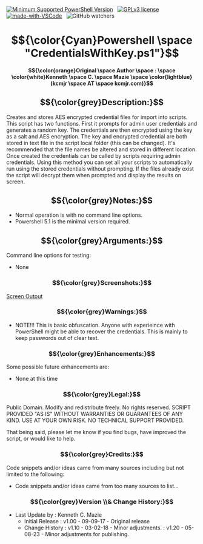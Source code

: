 <!---
<head>
<meta name="google-site-verification" content="SiI2B_QvkFxrKW8YNvNf7w7gTIhzZsP9-yemxArYWwI" />
</head>
-->
[![Minimum Supported PowerShell Version][powershell-minimum]][powershell-github]&nbsp;&nbsp;
[![GPLv3 license](https://img.shields.io/badge/License-GPLv3-blue.svg)](http://perso.crans.org/besson/LICENSE.html)&nbsp;&nbsp;
[![made-with-VSCode](https://img.shields.io/badge/Made%20with-VSCode-1f425f.svg)](https://code.visualstudio.com/)&nbsp;&nbsp;
![GitHub watchers](https://img.shields.io/github/watchers/kcmazie/Cisco-Device-Inventory?style=plastic)

[powershell-minimum]: https://img.shields.io/badge/PowerShell-5.1+-blue.svg 
[powershell-github]:  https://github.com/PowerShell/PowerShell
<span style="background-color:black">
# $${\color{Cyan}Powershell \space "CredentialsWithKey.ps1"}$$

#### $${\color{orange}Original \space Author \space : \space \color{white}Kenneth \space C. \space Mazie \space \color{lightblue}(kcmjr \space AT \space kcmjr.com)}$$

## $${\color{grey}Description:}$$ 
Creates and stores AES encrypted credential files for import into scripts.  This script has two functions.  First it prompts for admin user credentials and generates a random key.
The credentials are then encrypted using the key as a salt and AES encryption.  The key and encrypted
credential are both stored in text file in the script local folder (this can be changed).  It's recommended that
the file names be altered and stored in different location.  Once created the credentials can be called
by scripts requiring admin credentials.  Using this method you can set all your scripts to automatically 
run using the stored credentials without prompting.  If the files already exist the script will decrypt 
them when prompted and display the results on screen.

## $${\color{grey}Notes:}$$ 
* Normal operation is with no command line options.
* Powershell 5.1 is the minimal version required.

## $${\color{grey}Arguments:}$$ 
Command line options for testing: 
* None
 
### $${\color{grey}Screenshots:}$$ 
[Screen Output](https://github.com/kcmazie/CredentialWithKey/blob/main/Screen1.jpg "Screen Output")

### $${\color{grey}Warnings:}$$ 
* NOTE!!!  This is basic obfuscation.  Anyone with experieince with PowerShell might be able to recover the credentials.  This is mainly to keep passwords out of clear text.

### $${\color{grey}Enhancements:}$$ 
Some possible future enhancements are:
* None at this time

### $${\color{grey}Legal:}$$ 
Public Domain. Modify and redistribute freely. No rights reserved. 
SCRIPT PROVIDED "AS IS" WITHOUT WARRANTIES OR GUARANTEES OF ANY KIND. USE AT YOUR OWN RISK. NO TECHNICAL SUPPORT PROVIDED.

That being said, please let me know if you find bugs, have improved the script, or would like to help. 

### $${\color{grey}Credits:}$$  
Code snippets and/or ideas came from many sources including but not limited to the following: 
* Code snippets and/or ideas came from too many sources to list...
  
### $${\color{grey}Version \\& Change History:}$$ 
* Last Update by  : Kenneth C. Mazie 
  * Initial Release : v1.00 - 09-09-17 - Original release
  * Change History  : v1.10 - 03-02-18 - Minor adjustments.
                    : v1.20 - 05-08-23 - Minor adjustments for publishing. 
 </span>
